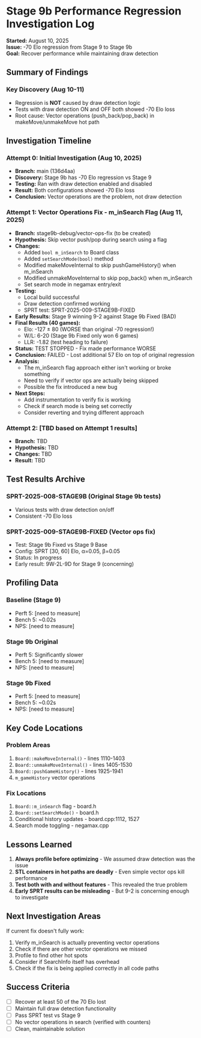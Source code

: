 # Stage 9b Performance Regression Investigation Log

**Started:** August 10, 2025  
**Issue:** -70 Elo regression from Stage 9 to Stage 9b  
**Goal:** Recover performance while maintaining draw detection  

## Summary of Findings

### Key Discovery (Aug 10-11)
- Regression is **NOT** caused by draw detection logic
- Tests with draw detection ON and OFF both showed -70 Elo loss
- Root cause: Vector operations (push_back/pop_back) in makeMove/unmakeMove hot path

## Investigation Timeline

### Attempt 0: Initial Investigation (Aug 10, 2025)
- **Branch:** main (136d4aa)
- **Discovery:** Stage 9b has -70 Elo regression vs Stage 9
- **Testing:** Ran with draw detection enabled and disabled
- **Result:** Both configurations showed -70 Elo loss
- **Conclusion:** Vector operations are the problem, not draw detection

### Attempt 1: Vector Operations Fix - m_inSearch Flag (Aug 11, 2025)
- **Branch:** stage9b-debug/vector-ops-fix (to be created)
- **Hypothesis:** Skip vector push/pop during search using a flag
- **Changes:** 
  - Added `bool m_inSearch` to Board class
  - Added `setSearchMode(bool)` method
  - Modified makeMoveInternal to skip pushGameHistory() when m_inSearch
  - Modified unmakeMoveInternal to skip pop_back() when m_inSearch
  - Set search mode in negamax entry/exit
- **Testing:** 
  - Local build successful
  - Draw detection confirmed working
  - SPRT test: SPRT-2025-009-STAGE9B-FIXED
- **Early Results:** Stage 9 winning 9-2 against Stage 9b Fixed (BAD)
- **Final Results (40 games):** 
  - Elo: -127 ± 80 (WORSE than original -70 regression!)
  - W/L: 6-20 (Stage 9b Fixed only won 6 games)
  - LLR: -1.82 (test heading to failure)
- **Status:** TEST STOPPED - Fix made performance WORSE
- **Conclusion:** FAILED - Lost additional 57 Elo on top of original regression
- **Analysis:** 
  - The m_inSearch flag approach either isn't working or broke something
  - Need to verify if vector ops are actually being skipped
  - Possible the fix introduced a new bug
- **Next Steps:** 
  - Add instrumentation to verify fix is working
  - Check if search mode is being set correctly
  - Consider reverting and trying different approach

### Attempt 2: [TBD based on Attempt 1 results]
- **Branch:** TBD
- **Hypothesis:** TBD
- **Changes:** TBD
- **Result:** TBD

## Test Results Archive

### SPRT-2025-008-STAGE9B (Original Stage 9b tests)
- Various tests with draw detection on/off
- Consistent -70 Elo loss

### SPRT-2025-009-STAGE9B-FIXED (Vector ops fix)
- Test: Stage 9b Fixed vs Stage 9 Base
- Config: SPRT [30, 60] Elo, α=0.05, β=0.05
- Status: In progress
- Early result: 9W-2L-9D for Stage 9 (concerning)

## Profiling Data

### Baseline (Stage 9)
- Perft 5: [need to measure]
- Bench 5: ~0.02s
- NPS: [need to measure]

### Stage 9b Original  
- Perft 5: Significantly slower
- Bench 5: [need to measure]
- NPS: [need to measure]

### Stage 9b Fixed
- Perft 5: [need to measure]
- Bench 5: ~0.02s
- NPS: [need to measure]

## Key Code Locations

### Problem Areas
1. `Board::makeMoveInternal()` - lines 1110-1403
2. `Board::unmakeMoveInternal()` - lines 1405-1530  
3. `Board::pushGameHistory()` - lines 1925-1941
4. `m_gameHistory` vector operations

### Fix Locations
1. `Board::m_inSearch` flag - board.h
2. `Board::setSearchMode()` - board.h
3. Conditional history updates - board.cpp:1112, 1527
4. Search mode toggling - negamax.cpp

## Lessons Learned

1. **Always profile before optimizing** - We assumed draw detection was the issue
2. **STL containers in hot paths are deadly** - Even simple vector ops kill performance
3. **Test both with and without features** - This revealed the true problem
4. **Early SPRT results can be misleading** - But 9-2 is concerning enough to investigate

## Next Investigation Areas

If current fix doesn't fully work:
1. Verify m_inSearch is actually preventing vector operations
2. Check if there are other vector operations we missed
3. Profile to find other hot spots
4. Consider if SearchInfo itself has overhead
5. Check if the fix is being applied correctly in all code paths

## Success Criteria

- [ ] Recover at least 50 of the 70 Elo lost
- [ ] Maintain full draw detection functionality  
- [ ] Pass SPRT test vs Stage 9
- [ ] No vector operations in search (verified with counters)
- [ ] Clean, maintainable solution